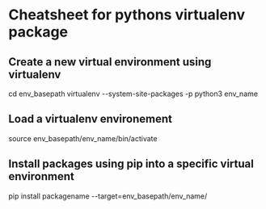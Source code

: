 # Cheatsheet for pythons virtualenv package

## Create a new virtual environment using virtualenv

cd env_basepath
virtualenv --system-site-packages -p python3 env_name

## Load a virtualenv environement

source env_basepath/env_name/bin/activate

## Install packages using pip into a specific virtual environment

pip install packagename --target=env_basepath/env_name/





